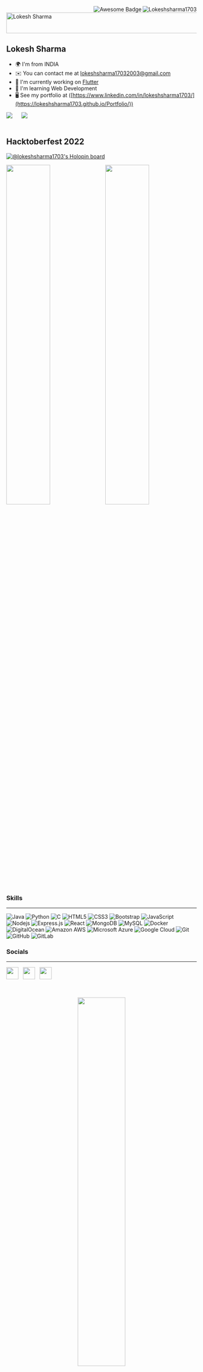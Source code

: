 <p align="center"> 
<img align="right" src="https://komarev.com/ghpvc/?username=Lokeshsharma1703&label=Profile%20views&color=0e75b6&style=flat" alt="Lokeshsharma1703" />
<img align="right" src="https://cdn.rawgit.com/sindresorhus/awesome/d7305f38d29fed78fa85652e3a63e154dd8e8829/media/badge.svg" alt="Awesome Badge"/>
</p>
<br/>
<!--&center=true-->
<img src="https://readme-typing-svg.herokuapp.com?font=Kaushan+Script&size=40&duration=4500&color=447FF7&background=FFFFFF00&vCenter=true&width=650&height=55&lines=Hey!+It's+Lokesh+Sharma+%F0%9F%91%8B%F0%9F%8F%BB;I+am+a+Software+Developer+%F0%9F%A7%91%F0%9F%8F%BB%E2%80%8D%F0%9F%92%BB;I+am+from+India;I+have+1%2B+years+of+experience+%F0%9F%93%88;Frontend+and+Backend+development+%E2%9A%99%EF%B8%8F" alt="Lokesh Sharma" width="650" height="55">

<!--# Hi there, I am LOKESH SHARMA👋-->
Lokesh Sharma
-------------
<!--I started programming at the age of 17 and now I am studying and brushing my programming skills. I started programming with C, then Python, Java. Now I am able to design a website with HTML, CSS and Javascript. Currently I am working on Flutter.-->
* 🌍  I'm from INDIA 
* ✉️  You can contact me at [lokeshsharma17032003@gmail.com](mailto:lokeshsharma17032003@gmail.com)
* 🚀  I'm currently working on [Flutter](http://https://flutter.dev/)
* 🧠  I'm learning Web Development
* 🖥️  See my portfolio at ([https://www.linkedin.com/in/lokeshsharma1703/](https://lokeshsharma1703.github.io/Portfolio/))<!--* 📜  See my Resume at [Resume](https://lokeshsharma1703.github.io/Resume/)-->

<a href="(https://twitter.com/Lokesh1703)" target="_blank" rel="noreferrer"><img
src="https://img.shields.io/twitter/follow/Lokesh1703?logo=twitter&style=for-the-badge&color=f97316&labelColor=000000"
/></a>&nbsp;&nbsp;&nbsp;&nbsp;&nbsp;
<a href="[https://www.github.com/Lokeshsharma1703](https://github.com/Lokeshsharma1703)" target="_blank" rel="noreferrer"><img
src="https://img.shields.io/github/followers/Lokeshsharma1703?logo=github&style=for-the-badge&color=f97316&labelColor=000000" /></a>
<br/><br/>
## Hacktoberfest 2022
[![@lokeshsharma1703's Holopin board](https://holopin.me/lokeshsharma1703)](https://holopin.io/@lokeshsharma1703)

<!-- 
## My Github Stats:

<!-- Generate your own metrics @ https://metrics.lecoq.io/ -->

<!-- <img  align="center" width="700" src="https://metrics.lecoq.io/Lokeshsharma1703?template=classic&isocalendar=1&languages=1&stars=1&followup=1&achievements=1&introduction=1&people=1&base.indepth=false&isocalendar.duration=half-year&languages.limit=8&languages.threshold=0%25&languages.other=false&languages.colors=github&languages.sections=most-used&languages.indepth=false&languages.analysis.timeout=15&languages.categories=markup%2C%20programming&languages.recent.categories=markup%2C%20programming&languages.recent.load=300&languages.recent.days=14&stars.limit=4&followup.sections=repositories&followup.indepth=false&people.limit=24&people.identicons=false&people.identicons.hide=false&people.size=28&people.types=followers%2C%20following&people.shuffle=false&achievements.threshold=C&achievements.secrets=true&achievements.display=compact&achievements.limit=0&introduction.title=true&config.timezone=Asia%2FCalcutta)"> -->

<!-- ![Metrics](https://metrics.lecoq.io/rajput-hemant?template=classic&isocalendar=1&languages=1&stars=1&followup=1&achievements=1&people=1&base.indepth=false&isocalendar.duration=half-year&languages.limit=8&languages.threshold=0%25&languages.other=false&languages.colors=github&languages.sections=most-used&languages.indepth=false&languages.analysis.timeout=15&languages.categories=markup%2C%20programming&languages.recent.categories=markup%2C%20programming&languages.recent.load=300&languages.recent.days=14&stars.limit=4&followup.sections=repositories&followup.indepth=false&people.limit=24&people.identicons=false&people.identicons.hide=false&people.size=28&people.types=followers%2C%20following&people.shuffle=false&achievements.threshold=C&achievements.secrets=true&achievements.display=compact&achievements.limit=0&config.timezone=Asia%2FCalcutta) -->

<img width="48%" src="https://github-readme-stats.vercel.app/api?username=Lokeshsharma1703&theme=radical"><img align="right" width="48%" src="https://github-readme-stats.vercel.app/api/top-langs?username=Lokeshsharma1703&show_icons=true&locale=en&layout=compact&theme=radical">
<br/><br/><br/>
### Skills
----------


![Java](https://img.shields.io/badge/-java-E34A86?style=flat-square&logo=java)
![Python](https://img.shields.io/badge/-Python-black?style=flat-square&logo=Python)
![C](https://img.shields.io/badge/-C-00599C?style=flat-square&logo=C)
![HTML5](https://img.shields.io/badge/-HTML5-E34F26?style=flat-square&logo=html5&logoColor=white)
![CSS3](https://img.shields.io/badge/-CSS3-1572B6?style=flat-square&logo=css3)
![Bootstrap](https://img.shields.io/badge/-Bootstrap-563D7C?style=flat-square&logo=bootstrap)
![JavaScript](https://img.shields.io/badge/-JavaScript-black?style=flat-square&logo=javascript)
![Nodejs](https://img.shields.io/badge/-Nodejs-black?style=flat-square&logo=Node.js)
![Express.js](https://img.shields.io/badge/-Expressjs-black?style=flat-square&logo=Express.js)
![React](https://img.shields.io/badge/-React-black?style=flat-square&logo=react)
![MongoDB](https://img.shields.io/badge/-MongoDB-black?style=flat-square&logo=mongodb)
![MySQL](https://img.shields.io/badge/-MySQL-black?style=flat-square&logo=mysql)
![Docker](https://img.shields.io/badge/-Docker-black?style=flat-square&logo=docker)
![DigitalOcean](https://img.shields.io/badge/-Digital%20Ocean-darkblue?style=flat-square&logo=digitalocean)
![Amazon AWS](https://img.shields.io/badge/Amazon%20AWS-232F3E?style=flat-square&logo=amazon-aws)
![Microsoft Azure](https://img.shields.io/badge/Microsoft%20Azure-232F7E?style=flat-square&logo=microsoft-azure)
![Google Cloud](https://img.shields.io/badge/Google%20Cloud-black?style=flat-square&logo=google-cloud)
![Git](https://img.shields.io/badge/-Git-black?style=flat-square&logo=git)
![GitHub](https://img.shields.io/badge/-GitHub-181717?style=flat-square&logo=github)
![GitLab](https://img.shields.io/badge/-GitLab-FCA121?style=flat-square&logo=gitlab)


### Socials
-----------

<p align="left"> <a href="https://www.github.com/Lokeshsharma1703" target="_blank" rel="noreferrer"><img src="https://raw.githubusercontent.com/danielcranney/readme-generator/main/public/icons/socials/github.svg" width="32" height="32" /></a>&nbsp;&nbsp;
<a href="https://www.instagram.com/lokesh_sharma1703/" target="_blank" rel="noreferrer"><img src="https://raw.githubusercontent.com/danielcranney/readme-generator/main/public/icons/socials/instagram.svg" width="32" height="32" /></a>&nbsp;&nbsp;
<a href="https://twitter.com/Lokesh1703" target="_blank" rel="noreferrer"><img src="https://raw.githubusercontent.com/danielcranney/readme-generator/main/public/icons/socials/twitter.svg" width="32" height="32" /></a>&nbsp;&nbsp;</p>


  
<br/>
<p align="center" >
<img width="50%" src="https://github-readme-streak-stats.herokuapp.com?user=Lokeshsharma1703&theme=radical">
</p> 

<br/>

<p align="center" >
<img width = "80%" src="https://github-profile-trophy.vercel.app/?username=ryo-ma&theme=darkhub">
</p>

<p align="center">
<img width="120%"  src="https://camo.githubusercontent.com/6038c8f1fd8f60de75477470e5a87210e9256202e01dfba9986446304a0f0254/68747470733a2f2f63617073756c652d72656e6465722e76657263656c2e6170702f6170693f747970653d776176696e6726636f6c6f723d6772616469656e74266865696768743d36302673656374696f6e3d666f6f746572">
</p>


<!--
**Lokeshsharma1703/Lokeshsharma1703** is a ✨ _special_ ✨ repository because its `README.md` (this file) appears on your GitHub profile.

Here are some ideas to get you started:

- 🔭 I’m currently working on Android Development
- 🌱 I’m currently learning ...
- 👯 I’m looking to collaborate on ...
- 🤔 I’m looking for help with ...
- 💬 Ask me about ...
- 📫 How to reach me: ...
- 😄 Pronouns: ...
- ⚡ Fun fact: ...Hello
-->

